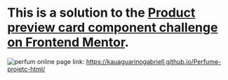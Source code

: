 # This is a solution to the [Product preview card component challenge on Frontend Mentor](https://www.frontendmentor.io/challenges/product-preview-card-component-GO7UmttRfa).




![perfum](https://user-images.githubusercontent.com/111528352/208249897-6f73c0b8-3a39-45b0-85cd-ce92bb9f2263.png)
online page link: https://kauaguarinogabriell.github.io/Perfume-projetc-html/

